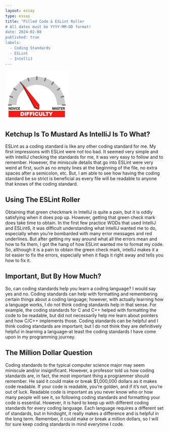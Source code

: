 ```yaml
---
layout: essay
type: essay
title: "Pilled Code & ESLint Roller
# All dates must be YYYY-MM-DD format!
date: 2024-02-08
published: true
labels:
  - Coding Standards
  - ESLint
  - IntelliJ
---
```


<img width="200px" class="rounded float-start pe-4" src="../img/difficulty/degree_difficulty.jpg">


## Ketchup Is To Mustard As IntelliJ Is To What?
ESLint as a coding standard is like any other coding standard for me. My first impressions with ESLint were not too bad. It seemed very simple and with IntelliJ checking the standards for me, it was very easy to follow and to remember. However, the miniscule details that go into ESLint were very weird at first, such as no empty lines at the beginning of the file, no extra spaces after a semicolon, etc. But, I am able to see how having the coding standard be so strict is beneficial as every file will be readable to anyone that knows of the coding standard. 

## Using The ESLint Roller
Obtaining that green checkmark in IntelliJ is quite a pain, but it is oddly satisfying when it does pop up. However, getting that green check mark does take time to obtain. In the first few practice WODs that used IntelliJ and ESLint6, it was difficult understanding what IntelliJ wanted me to do, especially when you’re bombarded with many error messages and red underlines. But after getting my way around what all the errors mean and how to fix them, I got the hang of how ESLint wanted me to format my code. So, although it is a pain to obtain the green check mark, intelliJ makes it a lot easier to fix the errors, especially when it flags it right away and tells you how to fix it. 

## Important, But By How Much?
So, can coding standards help you learn a coding language? I would say yes and no. Coding standards can help with formatting and remembering certain things about a coding language; however, with actually learning how a language works, I do not think coding standards help in that sense. For example, the coding standards for C and C++ helped with formatting the code to be readable, but did not necessarily help me learn about pointers and how C/C++ implements those. Coding standards can be helpful and I think coding standards are important; but I do not think they are definitively helpful in learning a language–at least the coding standards I have come upon in my programming journey. 

## The Million Dollar Question
Coding standards to the typical computer science major may seem miniscule and/or insignificant. However, a professor told us how coding standards are, in fact, the most important thing a programmer should remember. He said it could make or break $1,000,000 dollars as it makes code readable. If your code is readable, you’re golden, and if it’s not, you’re out of luck. Readable code is important as you never know who or how many people will see it, so following coding standards and formatting your code is essential. However, it is hard to keep up with different coding standards for every coding language. Each language requires a different set of standards, but in hindsight, it really makes a difference and is helpful in the long term. Remember, it could make or break a million dollars, so I will for sure keep coding standards in mind everytime I code. 
